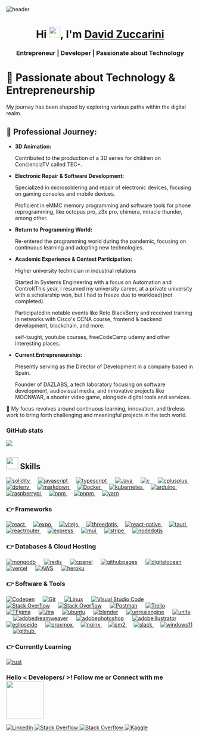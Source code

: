   ![header](https://user-images.githubusercontent.com/59575502/127335491-fdba1874-e943-4d3c-ab8c-678ffe22f8b8.png)
<p align="center">

<h1 align="center">Hi <img src = "https://raw.githubusercontent.com/MartinHeinz/MartinHeinz/master/wave.gif" width = 30px>, I'm <a href="https://github.com/devzucca" target="blank">
David Zuccarini</a></h1>
<h3 align="center">Entrepreneur | Developer | Passionate about Technology </h3>

<a target="_blank" align="center">

</a>
<h1>🔭 Passionate about Technology & Entrepreneurship</h1>
  <p>My journey has been shaped by exploring various paths within the digital realm.</p>

  <h2>💬 Professional Journey:</h2>
  <ul>
    <li>
      <strong>3D Animation:</strong>
      <p>Contributed to the production of a 3D series for children on ConcienciaTV called TEC+.</p>
    </li>
    <li>
      <strong>Electronic Repair & Software Development:</strong>
      <p>Specialized in microsoldering and repair of electronic devices, focusing on gaming consoles and mobile devices.</p>
      <p>Proficient in eMMC memory programming and software tools for phone reprogramming, like octopus pro, z3x pro, chimera, miracle thunder, among other.</p>
    </li>
    <li>
      <strong>Return to Programming World:</strong>
      <p>Re-entered the programming world during the pandemic, focusing on continuous learning and adopting new technologies.</p>
    </li>
    <li>
      <strong>Academic Experience & Contest Participation:</strong>
      <p>Higher university technician in industrial relations</p>
      <p>Started in Systems Engineering with a focus on Automation and Control(This year, I resumed my university career, at a private university with a scholarship won, but I had to freeze due to workload)(not completed).
      </p>
      <p>Participated in notable events like Reto BlackBerry and received training in networks with Cisco's CCNA course, frontend & backend development, blockchain, and more.</p>
      <p>self-taught, youtube courses, freeCodeCamp udemy and other interesting places.</p>
    </li>
    <li>
      <strong>Current Entrepreneurship:</strong>
      <p>Presently serving as the Director of Development in a company based in Spain.</p>
      <p>Founder of DAZLABS, a tech laboratory focusing on software development, audiovisual media, and innovative projects like MOONWAR, a shooter video game, alongside digital tools and services.</p>
    </li>
  </ul>

  <p>🌱 My focus revolves around continuous learning, innovation, and tireless work to bring forth challenging and meaningful projects in the tech world.</p>

### GitHub stats

<img src="https://github-readme-stats.vercel.app/api/top-langs/?username=devzucca&layout=donut&langs_countt=20&bg_color=000000&text_color=fff" />

<br>


  <h2> <img src = "https://media2.giphy.com/media/QssGEmpkyEOhBCb7e1/giphy.gif?cid=ecf05e47a0n3gi1bfqntqmob8g9aid1oyj2wr3ds3mg700bl&rid=giphy.gif" width = 32px> Skills  </h2>
  
  <a href="#" target="_blank">
    <img alt="solidity" src="https://img.shields.io/badge/solidity-30686b?style=for-the-badge&logo=solidity&logoColor=white">
  </a>
  &emsp;
   <a href="#" target="_blank">
    <img alt="javascript" src="https://img.shields.io/badge/javascript-30686b?style=for-the-badge&logo=javascript&logoColor=white">
  </a>
  &emsp;
  <a href="#" target="_blank">
    <img alt="typescript" src="https://img.shields.io/badge/typescript-30686b?style=for-the-badge&logo=typescript&logoColor=white">
  </a>
  &emsp;
  <a href="#" target="_blank">
    <img alt="Java" src="https://img.shields.io/badge/java-30686b?style=for-the-badge&logo=java&logoColor=white">
  </a>
  &emsp;
   <a href="#" target="_blank">
    <img alt="c" src="https://img.shields.io/badge/c-30686b?style=for-the-badge&logo=c&logoColor=white">
  </a>   
  &emsp;  
  <a href="#" target="_blank">
    <img alt="cplusplus" src="https://img.shields.io/badge/cplusplus-30686b?style=for-the-badge&logo=cplusplus&logoColor=white">
  </a>
  &emsp;
   <a href="#" target="_blank">
    <img alt="dotenv" src="https://img.shields.io/badge/dotenv-30686b?style=for-the-badge&logo=dotenv&logoColor=white">
  </a>
  &emsp;
   <a href="#" target="_blank">
    <img alt="markdown" src="https://img.shields.io/badge/markdown-30686b?style=for-the-badge&logo=markdown&logoColor=white">
  </a>
  &emsp;
  <a href="#">
    <img alt="Docker" src="https://img.shields.io/badge/Docker-30686b?style=for-the-badge&logo=docker&logoColor=white">
  </a>  
  &emsp;  
  <a href="#">
    <img alt="kubernetes" src="https://img.shields.io/badge/kubernetes-30686b?style=for-the-badge&logo=kubernetes&logoColor=white">
  </a>
  &emsp;  
 <a href="#">
    <img alt="arduino" src="https://img.shields.io/badge/arduino-30686b?style=for-the-badge&logo=arduino&logoColor=white">
  </a>
  &emsp;
  <a href="#">
    <img alt="raspberrypi" src="https://img.shields.io/badge/raspberrypi-30686b?style=for-the-badge&logo=raspberrypi&logoColor=white">
  </a>
  &emsp;
  <a href="#">
    <img alt="npm" src="https://img.shields.io/badge/npm-30686b?style=for-the-badge&logo=npm&logoColor=white">
  </a>
  &emsp;
  <a href="#">
    <img alt="pnpm" src="https://img.shields.io/badge/pnpm-30686b?style=for-the-badge&logo=pnpm&logoColor=white">
  </a>
  &emsp;
  <a href="#">
    <img alt="yarn" src="https://img.shields.io/badge/yarn-30686b?style=for-the-badge&logo=yarn&logoColor=white">
  </a>
  
### 👉 Frameworks

<p align="left">
  <a href="#" target="_blank">
     <img alt="react" src="https://img.shields.io/badge/react-02569B?style=for-the-badge&logo=react&logoColor=white">
   </a>
  &emsp;
  <a href="#" target="_blank">
   <img alt="expo" src="https://img.shields.io/badge/expo-02569B?style=for-the-badge&logo=expo&logoColor=white">
  </a>
  &emsp;
  <a href="#" target="_blank">
    <img alt="vitejs" src="https://img.shields.io/badge/vite-02569B?style=for-the-badge&logo=vite&logoColor=white">
  </a>
   &emsp;
  <a href="#" target="_blank">
    <img alt="threedotjs" src="https://img.shields.io/badge/threedotjs-02569B?style=for-the-badge&logo=threedotjs&logoColor=white">
  </a>
   &emsp;
  <a href="#" target="_blank">
    <img alt="react-native" src="https://img.shields.io/badge/react-native-02569B?style=for-the-badge&logo=react-native&logoColor=white"/>
  </a>
  &emsp;
  <a href="#" target="_blank">
    <img alt="tauri" src="https://img.shields.io/badge/tauri-02569B?style=for-the-badge&logo=tauri&logoColor=white"/>
  </a>
  &emsp;
  <a href="#" target="_blank">
    <img alt="reactrouter" src="https://img.shields.io/badge/reactrouter-02569B?style=for-the-badge&logo=reactrouter&logoColor=white"/>
  </a>
  &emsp;
  <a href="#" target="_blank">
    <img alt="express" src="https://img.shields.io/badge/express-02569B?style=for-the-badge&logo=express&logoColor=white"/>
  </a>
  &emsp;
  <a href="#" target="_blank">
    <img alt="mui" src="https://img.shields.io/badge/mui-02569B?style=for-the-badge&logo=mui&logoColor=white"/>
  </a>
  &emsp;
  <a href="#" target="_blank">
    <img alt="stripe" src="https://img.shields.io/badge/stripe-02569B?style=for-the-badge&logo=stripe&logoColor=white"/>
  </a>
  &emsp;
  <a href="#" target="_blank">
    <img alt="nodedotjs" src="https://img.shields.io/badge/nodedotjs-02569B?style=for-the-badge&logo=nodedotjs&logoColor=white"/>
  </a>
</p>

### 👉 Databases & Cloud Hosting

<p align="left">
    <a href="#"><img alt="mongodb" src="https://img.shields.io/badge/mongodb-232F3E?style=for-the-badge&logo=mongodb&logoColor=white"></a>
  &emsp;
  <a href="#"><img alt="redis" src="https://img.shields.io/badge/redis-232F3E?style=for-the-badge&logo=redis&logoColor=white"></a>
  &emsp;
    <a href="#"><img alt="cpanel" src ="https://img.shields.io/badge/cpanel-232F3E?style=for-the-badge&logo=cpanel&logoColor=white"/></a>
  &emsp;
    <a href="#"><img alt="githubpages" src="https://img.shields.io/badge/githubpages-232F3E?style=for-the-badge&logo=githubpages&logoColor=white"></a>
  &emsp;
  <a href="#"><img alt="digitalocean" src ="https://img.shields.io/badge/digitalocean-232F3E?style=for-the-badge&logo=digitalocean&logoColor=white"></a>
  &emsp;
  <a href="#"><img alt="vercel" src="https://img.shields.io/badge/vercel-232F3E?style=for-the-badge&logo=vercel&logoColor=white"></a>
  &emsp;  
  <a href="#"><img alt="AWS" src="https://img.shields.io/badge/Amazon_AWS-232F3E?style=for-the-badge&logo=amazon-aws&logoColor=white"></a>
  &emsp;  
  <a href="#"><img alt="heroku" src="https://img.shields.io/badge/heroku-232F3E?style=for-the-badge&logo=heroku&logoColor=white"></a>
  &emsp;
 </p>

### 👉 Software & Tools

<p>
  <a href="#"><img alt="Codepen" src="https://img.shields.io/badge/Codepen-23486b?style=for-the-badge&logo=codepen&logoColor=white"></a>
  &emsp;
  <a href="#"><img alt="Git" src="https://img.shields.io/badge/Git-23486b?style=for-the-badge&logo=git&logoColor=white"></a>
  &emsp;
  <a href="#"><img alt="Linux" src="https://img.shields.io/badge/Linux-23486b?style=for-the-badge&logo=linux&logoColor=black"></a>
  &emsp;
  <a href="#"><img alt="Visual Studio Code" src="https://img.shields.io/badge/Visual_Studio_Code-23486b?style=for-the-badge&logo=visual%20studio%20code&logoColor=white"></a>
  &emsp;
  <a href="#"><img alt="Stack Overflow" src="https://img.shields.io/badge/Stack_Overflow-23486b?style=for-the-badge&logo=stack-overflow&logoColor=white"></a>
  &emsp;
  <a href="#"><img alt="Stack Overflow" src="https://img.shields.io/badge/manjaro-23486b?style=for-the-badge&logo=manjaro&logoColor=white"></a>
  &emsp;
  <a href="#"><img alt="Postman" src="https://img.shields.io/badge/Postman-23486b?style=for-the-badge&logo=Postman&logoColor=white"></a>
  &emsp;
  <a href="#"><img alt="Trello" src="https://img.shields.io/badge/Trello-23486b?style=for-the-badge&logo=trello&logoColor=white"></a>
  &emsp;
  <a href="#"><img alt="TFigma" src="https://img.shields.io/badge/Figma-23486b?style=for-the-badge&logo=figma&logoColor=white"></a>
  &emsp; 
  <a href="#"><img alt="Jira" src="https://img.shields.io/badge/Jira-23486b?style=for-the-badge&logo=Jira&logoColor=white"></a>
  &emsp;
  <a href="#"><img alt="ubuntu" src="https://img.shields.io/badge/ubuntu-23486b?style=for-the-badge&logo=ubuntu&logoColor=white"></a>
  &emsp;
  <a href="#"><img alt="blender" src="https://img.shields.io/badge/blender-23486b?style=for-the-badge&logo=blender&logoColor=white"></a>
  &emsp;
  <a href="#"><img alt="unrealengine" src="https://img.shields.io/badge/unrealengine-23486b?style=for-the-badge&logo=unrealengine&logoColor=white"></a>
  &emsp;
  <a href="#"><img alt="unity" src="https://img.shields.io/badge/unity-23486b?style=for-the-badge&logo=unity&logoColor=white"></a>
  &emsp;
  <a href="#"><img alt="adobedreamweaver" src="https://img.shields.io/badge/adobedreamweaver-23486b?style=for-the-badge&logo=adobedreamweaver&logoColor=white"></a>
  &emsp;
  <a href="#"><img alt="adobephotoshop" src="https://img.shields.io/badge/adobephotoshop-23486b?style=for-the-badge&logo=adobephotoshop&logoColor=white"></a>
  &emsp;
  <a href="#"><img alt="adobeillustrator" src="https://img.shields.io/badge/adobeillustrator-23486b?style=for-the-badge&logo=adobeillustrator&logoColor=white"></a>
  &emsp;
  <a href="#"><img alt="eclipseide" src="https://img.shields.io/badge/eclipseide-23486b?style=for-the-badge&logo=eclipseide&logoColor=white"></a>
  &emsp;
  <a href="#">
  <img alt="proxmox" src="https://img.shields.io/badge/proxmox-23486b?style=for-the-badge&logo=proxmox&logoColor=white">
  </a>
  &emsp;
  <a href="#">
  <img alt="nginx" src="https://img.shields.io/badge/nginx-23486b?style=for-the-badge&logo=nginx&logoColor=white">
  </a>
  &emsp;
  <a href="#">
  <img alt="pm2" src="https://img.shields.io/badge/pm2-23486b?style=for-the-badge&logo=pm2&logoColor=white">
  </a>
  &emsp;
  <a href="#">
  <img alt="slack" src="https://img.shields.io/badge/slack-23486b?style=for-the-badge&logo=slack&logoColor=white">
  </a>
  &emsp;
  <a href="#">
  <img alt="windows11" src="https://img.shields.io/badge/windows11-23486b?style=for-the-badge&logo=windows11&logoColor=white">
  </a>
  &emsp;
  <a href="#">
  <img alt="github" src="https://img.shields.io/badge/github-23486b?style=for-the-badge&logo=github&logoColor=white">
  </a>
  &emsp;
</p>

### 👉 Currently Learning

  <p>
    <a href="#"><img alt="rust" src="https://img.shields.io/badge/rust-000000?style=for-the-badge&logo=rust&logoColor=white"></a>
  </p>


  <h3> 
    Hello < Developers/ >! Follow me or  Connect with me 
    <img src='https://raw.githubusercontent.com/ShahriarShafin/ShahriarShafin/main/Assets/handshake.gif' width="100px"> 
  </h3>

   <a href="https://www.linkedin.com/in/davidzuccarini/" target="_blank">
    <img alt="LinkedIn" src="https://img.shields.io/badge/LinkedIn-0077B5?style=for-the-badge&logo=linkedin&logoColor=white">
  </a>
   <a href="https://twitter.com/David_zucCa" target="_blank">
    <img alt="Stack Overflow" src="https://img.shields.io/badge/twitter-0077B5?style=for-the-badge&logo=x&logoColor=white">
  </a>
  <a href="https://www.instagram.com/zuccarinidavid/" target="_blank">
    <img alt="Stack Overflow" src="https://img.shields.io/badge/instagram-0077B5?style=for-the-badge&logo=instagram&logoColor=white">
  </a>  
  <a href="mailto:zuccadev@gmail.com" target="_blank">
    <img alt="Kaggle" src="https://img.shields.io/badge/gmail-0077B5?style=for-the-badge&logo=gmail&logoColor=white">
  </a>  
